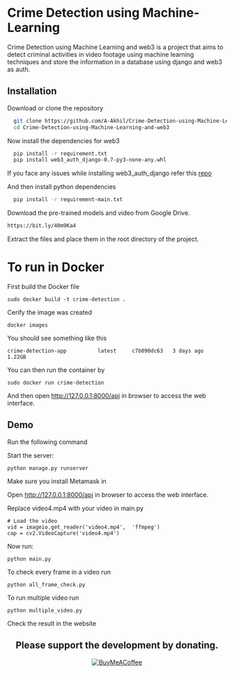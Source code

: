 
# Crime Detection using Machine-Learning
Crime Detection using Machine Learning and web3 is a project that aims to detect criminal activities in video footage using machine learning techniques and store the information in a database using django and web3 as auth.



## Installation


 Download or clone the repository
```bash
  git clone https://github.com/A-Akhil/Crime-Detection-using-Machine-Learning.git
  cd Crime-Detection-using-Machine-Learning-and-web3
```
Now install the dependencies for web3

```bash
  pip install -r requirement.txt
  pip install web3_auth_django-0.7-py3-none-any.whl
```
If you face any issues while installing web3_auth_django refer this [repo](https://github.com/ahn1305/web3-django-authentication)

And then install python dependencies

```bash
  pip install -r requirement-main.txt
```

Download the pre-trained models and video from Google Drive.
```bash
https://bit.ly/40m9Ka4
```
Extract the files and place them in the root directory of the project.

# To run in Docker

First build the Docker file
```
sudo docker build -t crime-detection .
```
Cerify the image was created
```
docker images
```
You should see something like this
```
crime-detection-app          latest     c7b090dc63   3 days ago      1.22GB
```
You can then run the container by
```
sudo docker run crime-detection
```
And then open http://127.0.0.1:8000/api in browser to access the web interface.

## Demo
Run the following command

Start the server:
```
python manage.py runserver
```
Make sure you install Metamask in

Open http://127.0.0.1:8000/api in browser to access the web interface.

Replace video4.mp4 with your video in main.py
```
# Load the video
vid = imageio.get_reader('video4.mp4',  'ffmpeg')
cap = cv2.VideoCapture('video4.mp4')
```

Now run:
```
python main.py
```

To check every frame in a video run
```
python all_frame_check.py
```

To run multiple video run
```
python multiple_video.py
```

Check the result in the website


<div align="center">

## Please support the development by donating.

[![BuyMeACoffee](https://img.shields.io/badge/Buy%20Me%20a%20Coffee-ffdd00?style=for-the-badge&logo=buy-me-a-coffee&logoColor=black)](https://buymeacoffee.com/aakhil)

</div>
